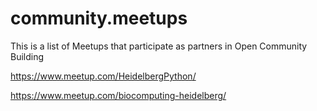 # community.meetups

This is a list of Meetups that participate as partners in Open Community Building

https://www.meetup.com/HeidelbergPython/

https://www.meetup.com/biocomputing-heidelberg/

